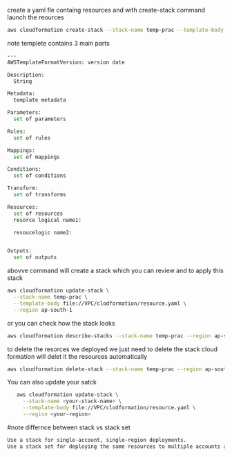 create a yaml fle containg resources and with create-stack command launch the reources

```sh 
aws cloudformation create-stack --stack-name temp-prac --template-body file://VPC/clodformation/resource.yaml --region ap-south-1
```

note templete contains 3 main parts

```sh 
---
AWSTemplateFormatVersion: version date

Description:
  String

Metadata:
  template metadata

Parameters:
  set of parameters

Rules:
  set of rules

Mappings:
  set of mappings

Conditions:
  set of conditions

Transform:
  set of transforms

Resources:
  set of resources
  resorce logical name1:

  resoucelogic name2:


Outputs:
  set of outputs

```

abovve command will create a stack which you can review and to apply this stack 

```sh
aws cloudformation update-stack \
  --stack-name temp-prac \
  --template-body file://VPC/clodformation/resource.yaml \
  --region ap-south-1
```

or you can check how the stack looks

```sh
aws cloudformation describe-stacks --stack-name temp-prac --region ap-south-1
```

to delete the resorces we deployed we just need to delete the stack cloud formation will delet it the resources automatically

```sh
aws cloudformation delete-stack --stack-name temp-prac --region ap-south-1
```

You can also update your satck
```sh
   aws cloudformation update-stack \
     --stack-name <your-stack-name> \
     --template-body file://VPC/clodformation/resource.yaml \
     --region <your-region>
```

#note differnce between stack vs stack set
```sh
Use a stack for single-account, single-region deployments.
Use a stack set for deploying the same resources to multiple accounts and/or regions automatically.
```